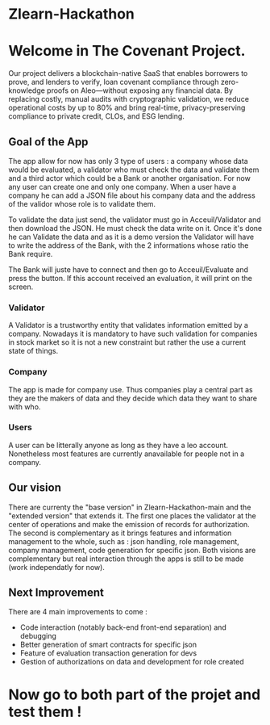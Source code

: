 # Zlearn-Hackathon

# Welcome in The Covenant Project.

Our project delivers a blockchain-native SaaS that enables borrowers to prove, and lenders to verify, loan covenant compliance through zero-knowledge proofs on Aleo—without exposing any financial data. 
By replacing costly, manual audits with cryptographic validation, we reduce operational costs by up to 80% and bring real-time, privacy-preserving compliance to private credit, CLOs, and ESG lending.

## Goal of the App

The app allow for now has only 3 type of users : a company whose data would be evaluated, a validator who must check the data and validate them and a third actor which could be a Bank or another organisation.
For now any user can create one and only one company. When a user have a company he can add a JSON file about his company data and the address of the validor whose role is to validate them.

To validate the data just send, the validator must go in Acceuil/Validator and then download the JSON. He must check the data write on it.
Once it's done he can Validate the data and as it is a demo version the Validator will have to write the address of the Bank, with the 2 informations whose ratio the Bank require.

The Bank will juste have to connect and then go to Acceuil/Evaluate and press the button. If this account received an evaluation, it will print on the screen.

### Validator

A Validator is a trustworthy entity that validates information emitted by a company. Nowadays it is mandatory to have such validation for companies in stock market so it is not a new constraint but rather the use a current state of things. 

### Company

The app is made for company use. Thus companies play a central part as they are the makers of data and they decide which data they want to share with who.

### Users

A user can be litterally anyone as long as they have a leo account. Nonetheless most features are currently anavailable for people not in a company. 


## Our vision 

There are currenty the "base version" in Zlearn-Hackathon-main and the "extended version" that extends it. The first one places the validator at the center of operations and make the emission of records for authorization. The second is complementary as it brings features and information management to the whole, such as : json handling, role management, company management, code generation for specific json. Both visions are complementary but real interaction through the apps is still to be made (work independatly for now).

## Next Improvement

There are 4 main improvements to come :
* Code interaction (notably back-end front-end separation) and debugging
* Better generation of smart contracts for specific json 
* Feature of evaluation transaction generation for devs
* Gestion of authorizations on data and development for role created 


# Now go to both part of the projet and test them ! 



